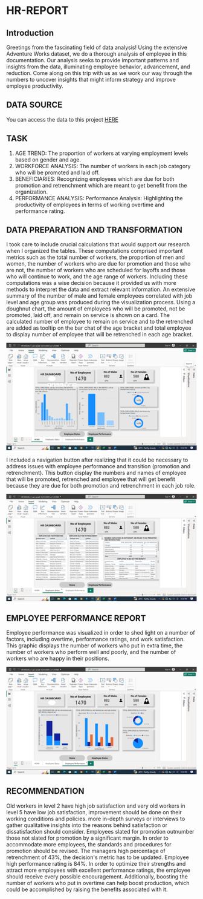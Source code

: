 # HR-REPORT
## Introduction
Greetings from the fascinating field of data analysis! Using the extensive Adventure Works dataset, we do a thorough analysis of employee in this documentation. Our analysis seeks to provide important patterns and insights from the data, illuminating employee behavior, advancement, and reduction. Come along on this trip with us as we work our way through the numbers to uncover insights that might inform strategy and improve employee productivity.
## DATA SOURCE
You can access the  data to this project [HERE](https://www.youtube.com/watch?v=gFKNSmO8oyA)
## TASK
1.	AGE TREND: The proportion of workers at varying employment levels based on gender and age.
2.	WORKFORCE ANALYSIS: The number of workers in each job category who will be promoted and laid off.
3.	BENEFICIARIES: Recognizing employees which are due for both promotion and retrenchment which are meant to get benefit from the organization.
4.	PERFORMANCE ANALYSIS: Performance Analysis: Highlighting the productivity of employees in terms of working overtime and performance rating.
## DATA PREPARATION AND TRANSFORMATION 
I took care to include crucial calculations that would support our research when I organized the tables. These computations comprised important metrics such as the total number of workers, the proportion of men and women, the number of workers who are due for promotion and those who are not, the number of workers who are scheduled for layoffs and those who will continue to work, and the age range of workers. Including these computations was a wise decision because it provided us with more methods to interpret the data and extract relevant information. An extensive summary of the number of male and female employees correlated with job level and age group was produced during the visualization process. Using a doughnut chart, the amount of employees who will be promoted, not be promoted, laid off, and remain on service is shown on a card. The calculated number of employee to remain on service and to the retrenched are added as tooltip on the bar chat of the age bracket and total employee to display number of employee that will be retrenched in each age bracket. 

![](aa.png)

 I included a navigation button after realizing that it could be necessary to address issues with employee performance and transition (promotion and retrenchment). This button display the numbers and  names of employee that will be promoted, retrenched and employee that will get benefit because they are due for both promotion and retrenchment in each job role.

 ![](bb.png)

 ## EMPLOYEE PERFORMANCE REPORT
Employee performance was visualized in order to shed light on a number of factors, including overtime, performance ratings, and work satisfaction. This graphic displays the number of workers who put in extra time, the number of workers who perform well and poorly, and the number of workers who are happy in their positions.

![](cc.png)

## RECOMMENDATION
Old workers in level 2 have high job satisfaction and very old workers in level 5 have low job satisfaction, improvement should be done on their working conditions and policies.  more in-depth surveys or interviews to gather qualitative insights into the reasons behind satisfaction or dissatisfaction should consider.
Employees slated for promotion outnumber those not slated for promotion by a significant margin. In order to accommodate more employees, the standards and procedures for promotion should be revised. The managers high percentage of retrenchment of 43%, the decision's metric has to be updated.
Employee high performance rating is 84%. In order to optimize their strengths and attract more employees with excellent performance ratings, the employee should receive every possible encouragement. Additionally, boosting the number of workers who put in overtime can help boost production, which could be accomplished by raising the benefits associated with it.
